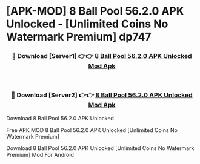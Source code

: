 # [APK-MOD] 8 Ball Pool 56.2.0 APK Unlocked - [Unlimited Coins No Watermark Premium] dp747



<div align="center">
<h3>🔴 Download [Server1] 👉👉 <a href="https://momento.my/?title=8_Ball_Pool_56.2.0_APK_Unlocked">8 Ball Pool 56.2.0 APK Unlocked Mod Apk</a></h3><br>

<h3>🔴 Download [Server2] 👉👉 <a href="https://momento.my/?title=8_Ball_Pool_56.2.0_APK_Unlocked">8 Ball Pool 56.2.0 APK Unlocked Mod Apk</a></h3>
</div>



Download 8 Ball Pool 56.2.0 APK Unlocked 

Free APK MOD 8 Ball Pool 56.2.0 APK Unlocked [Unlimited Coins No Watermark Premium]

Download 8 Ball Pool 56.2.0 APK Unlocked [Unlimited Coins No Watermark Premium] Mod For Android
